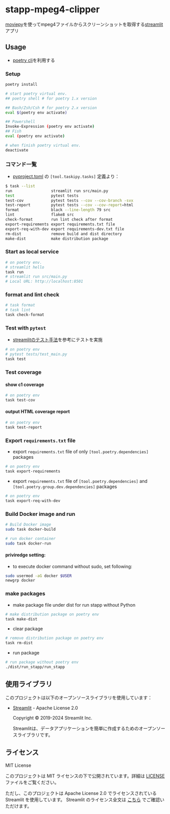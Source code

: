 # stapp-mpeg4-clipper
[moviepy](https://zulko.github.io/moviepy/)を使ってmpeg4ファイルからスクリーンショットを取得する[streamlit](https://streamlit.io/)アプリ

## Usage
- [poetry cli](https://python-poetry.org/docs/)を利用する

### Setup
```sh
poetry install

# start poetry virtual env.
## poetry shell # for poetry 1.x version

## Bash/Zsh/Csh # for poetry 2.x version
eval $(poetry env activate)

## Powershell
Invoke-Expression (poetry env activate)
## Fish
eval (poetry env activate)

# when finish poetry virtual env.
deactivate
```

### コマンド一覧
- [pyproject.toml](./pyproject.toml) の `[tool.taskipy.tasks]` 定義より：
```sh
$ task --list
run                 streamlit run src/main.py
test                pytest tests
test-cov            pytest tests --cov --cov-branch -svx
test-report         pytest tests --cov --cov-report=html
format              black --line-length 79 src
lint                flake8 src
check-format        run lint check after format
export-requirements export requirements.txt file
export-req-with-dev export requirements-dev.txt file
rm-dist             remove build and dist directory
make-dist           make distribution package
```

### Start as local service
```sh
# on poetry env.
# streamlit hello
task run
# streamlit run src/main.py
# Local URL: http://localhost:8501
```


### format and lint check
```sh
# task format
# task lint
task check-format
```


### Test with `pytest`
- [streamlitのテスト手法](https://docs.streamlit.io/develop/concepts/app-testing/get-started)を参考にテストを実施
```sh
# on poetry env
# pytest tests/test_main.py
task test
```

### Test coverage

#### show c1 coverage
```sh
# on poetry env
task test-cov
```

#### output HTML coverage report
```sh
# on poetry env
task test-report
```

### Export `requirements.txt` file

- export `requirements.txt` file of only `[tool.poetry.dependencies]` packages
```sh
# on poetry env
task export-requirements
```

- export `requirements.txt` file of `[tool.poetry.dependencies]` and `[tool.poetry.group.dev.dependencies]` packages
```sh
# on poetry env
task export-req-with-dev
```

### Build Docker image and run
```sh
# Build Docker image
sudo task docker-build

# run docker container
sudo task docker-run
```

#### priviredge setting:
- to execute docker command without sudo, set following:
```sh
sudo usermod -aG docker $USER
newgrp docker
```

### make packages
- make package file under dist for run stapp without Python
```sh
# make distribution package on poetry env
task make-dist
```

- clear package
```sh
# remove distribution package on poetry env
task rm-dist
```

- run package
```sh
# run package without poetry env
./dist/run_stapp/run_stapp
```


## 使用ライブラリ

このプロジェクトは以下のオープンソースライブラリを使用しています：

- [Streamlit](https://streamlit.io/) - Apache License 2.0

  Copyright © 2019-2024 Streamlit Inc.

  Streamlitは、データアプリケーションを簡単に作成するためのオープンソースライブラリです。


## ライセンス
MIT License

このプロジェクトは MIT ライセンスの下で公開されています。詳細は [LICENSE](./LICENSE) ファイルをご覧ください。

ただし、このプロジェクトは Apache License 2.0 でライセンスされている Streamlit を使用しています。
Streamlit のライセンス全文は [こちら](https://github.com/streamlit/streamlit/blob/develop/LICENSE) でご確認いただけます。
